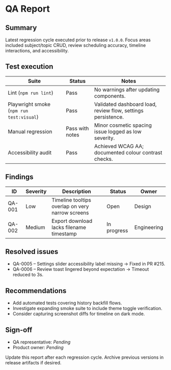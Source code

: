 # QA Report

## Summary
Latest regression cycle executed prior to release `v1.0.0`. Focus areas included subject/topic CRUD, review scheduling accuracy, timeline interactions, and accessibility.

## Test execution
| Suite | Status | Notes |
| --- | --- | --- |
| Lint (`npm run lint`) | Pass | No warnings after updating components. |
| Playwright smoke (`npm run test:visual`) | Pass | Validated dashboard load, review flow, settings persistence. |
| Manual regression | Pass with notes | Minor cosmetic spacing issue logged as low severity. |
| Accessibility audit | Pass | Achieved WCAG AA; documented colour contrast checks. |

## Findings
| ID | Severity | Description | Status | Owner |
| --- | --- | --- | --- | --- |
| QA-001 | Low | Timeline tooltips overlap on very narrow screens | Open | Design | 
| QA-002 | Medium | Export download lacks filename timestamp | In progress | Engineering |

## Resolved issues
- QA-0005 – Settings slider accessibility label missing → Fixed in PR #215.
- QA-0006 – Review toast lingered beyond expectation → Timeout reduced to 3s.

## Recommendations
- Add automated tests covering history backfill flows.
- Investigate expanding smoke suite to include theme toggle verification.
- Consider capturing screenshot diffs for timeline on dark mode.

## Sign-off
- QA representative: _Pending_
- Product owner: _Pending_

Update this report after each regression cycle. Archive previous versions in release artifacts if desired.
